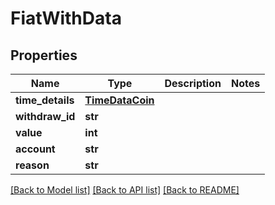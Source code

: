 # FiatWithData

## Properties
Name | Type | Description | Notes
------------ | ------------- | ------------- | -------------
**time_details** | [**TimeDataCoin**](TimeDataCoin.md) |  | 
**withdraw_id** | **str** |  | 
**value** | **int** |  | 
**account** | **str** |  | 
**reason** | **str** |  | 

[[Back to Model list]](../README.md#documentation-for-models) [[Back to API list]](../README.md#documentation-for-api-endpoints) [[Back to README]](../README.md)


